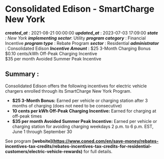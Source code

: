 # Consolidated Edison - SmartCharge New York 
 ***created_at*** : 2021-08-21 00:00:00 
 ***updated_at*** : 2023-07-03 17:09:00 
 ***state** : New York 
 **implementing sector***: Utility 
 ***program category*** : Financial Incentive 
 ***program type*** : Rebate Program 
 ***sector*** : Residential 
 ***administrator*** : Consolidated Edison 
 ***Incentive Amount*** : $25 3-Month Charging Bonus  
$0.10 cents/kWh Off-Peak Charging Incentive  
$35 per month Avoided Summer Peak Incentive

 
 ## Summary : 
 Consolidated Edison offers the following incentives for electric vehicle
chargers enrolled through its SmartCharge New York Program.  

  * **$25 3-Month Bonus:** Earned per vehicle or charging station after 3 months of charging (does not need to be consecutive)
  * **10 cents per kWh Off-Peak Charging Incentive:** Earned for charging at off-peak times
  * **$35 per month Avoided Summer Peak Incentive:** Earned per vehicle or charging station for avoiding charging weekdays 2 p.m. to 6 p.m. EST, June 1 through September 30

See program **[website](https://www.coned.com/en/save-money/rebates-
incentives-tax-credits/rebates-incentives-tax-credits-for-residential-
customers/electric-vehicle-rewards)** for full details.  

 
 